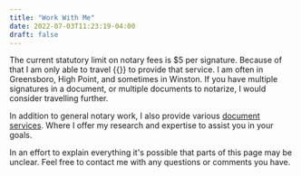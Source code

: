 ```yaml
---
title: "Work With Me"
date: 2022-07-03T11:23:19-04:00
draft: false
---
```


The current statutory limit on notary fees is $5 per signature. Because of that I am only able to travel {{<notary-charge>}} to provide that service. I am often in Greensboro, High Point, and sometimes in Winston. If you have multiple signatures in a document, or multiple documents to notarize, I would consider travelling further. 

In addition to general notary work, I also provide various [document services](/v/dsvc). Where I offer my research and expertise to assist you in your goals. 

In an effort to explain everything it's possible that parts of this page may be unclear. Feel free to contact me with any questions or comments you have.
